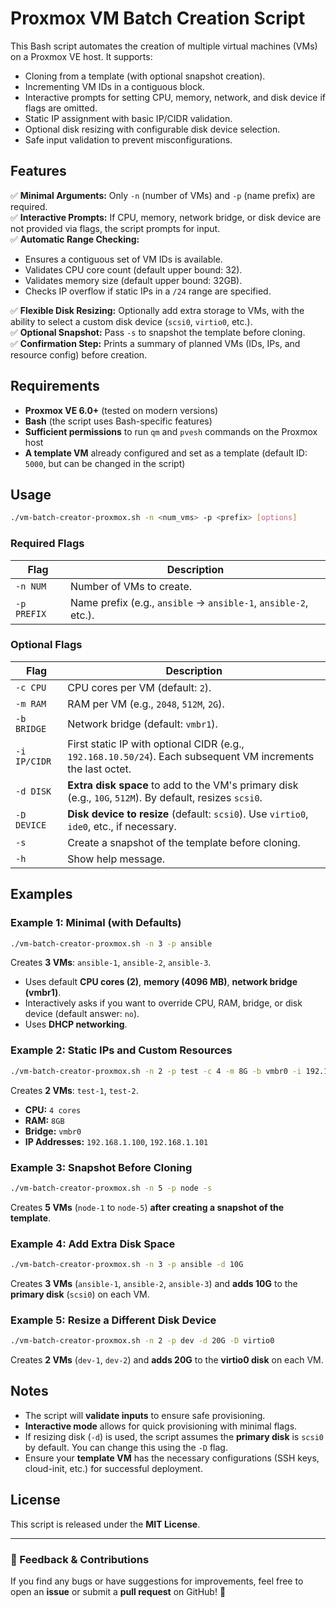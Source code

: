 # Proxmox VM Batch Creation Script

This Bash script automates the creation of multiple virtual machines (VMs) on a Proxmox VE host. It supports:

- Cloning from a template (with optional snapshot creation).
- Incrementing VM IDs in a contiguous block.
- Interactive prompts for setting CPU, memory, network, and disk device if flags are omitted.
- Static IP assignment with basic IP/CIDR validation.
- Optional disk resizing with configurable disk device selection.
- Safe input validation to prevent misconfigurations.

## Features

✅ **Minimal Arguments:** Only `-n` (number of VMs) and `-p` (name prefix) are required.  
✅ **Interactive Prompts:** If CPU, memory, network bridge, or disk device are not provided via flags, the script prompts for input.  
✅ **Automatic Range Checking:**
   - Ensures a contiguous set of VM IDs is available.
   - Validates CPU core count (default upper bound: 32).
   - Validates memory size (default upper bound: 32GB).
   - Checks IP overflow if static IPs in a `/24` range are specified.
  
✅ **Flexible Disk Resizing:** Optionally add extra storage to VMs, with the ability to select a custom disk device (`scsi0`, `virtio0`, etc.).  
✅ **Optional Snapshot:** Pass `-s` to snapshot the template before cloning.  
✅ **Confirmation Step:** Prints a summary of planned VMs (IDs, IPs, and resource config) before creation.  

## Requirements

- **Proxmox VE 6.0+** (tested on modern versions)
- **Bash** (the script uses Bash-specific features)
- **Sufficient permissions** to run `qm` and `pvesh` commands on the Proxmox host
- **A template VM** already configured and set as a template (default ID: `5000`, but can be changed in the script)

## Usage

```sh
./vm-batch-creator-proxmox.sh -n <num_vms> -p <prefix> [options]
```

### Required Flags

| Flag      | Description                                                    |
|-----------|----------------------------------------------------------------|
| `-n NUM`  | Number of VMs to create.                                       |
| `-p PREFIX` | Name prefix (e.g., `ansible` → `ansible-1`, `ansible-2`, etc.). |

### Optional Flags

| Flag       | Description                                                                                                       |
|------------|-------------------------------------------------------------------------------------------------------------------|
| `-c CPU`   | CPU cores per VM (default: `2`).                                                                                  |
| `-m RAM`   | RAM per VM (e.g., `2048`, `512M`, `2G`).                                                                           |
| `-b BRIDGE`| Network bridge (default: `vmbr1`).                                                                                |
| `-i IP/CIDR`| First static IP with optional CIDR (e.g., `192.168.10.50/24`). Each subsequent VM increments the last octet.     |
| `-d DISK`  | **Extra disk space** to add to the VM's primary disk (e.g., `10G`, `512M`). By default, resizes `scsi0`.         |
| `-D DEVICE` | **Disk device to resize** (default: `scsi0`). Use `virtio0`, `ide0`, etc., if necessary.                         |
| `-s`       | Create a snapshot of the template before cloning.                                                                 |
| `-h`       | Show help message.                                                                                                |

## Examples

### Example 1: Minimal (with Defaults)

```sh
./vm-batch-creator-proxmox.sh -n 3 -p ansible
```

Creates **3 VMs**: `ansible-1`, `ansible-2`, `ansible-3`.
- Uses default **CPU cores (2)**, **memory (4096 MB)**, **network bridge (vmbr1)**.
- Interactively asks if you want to override CPU, RAM, bridge, or disk device (default answer: `no`).
- Uses **DHCP networking**.

### Example 2: Static IPs and Custom Resources

```sh
./vm-batch-creator-proxmox.sh -n 2 -p test -c 4 -m 8G -b vmbr0 -i 192.168.1.100/24
```

Creates **2 VMs**: `test-1`, `test-2`.
- **CPU:** `4 cores`
- **RAM:** `8GB`
- **Bridge:** `vmbr0`
- **IP Addresses:** `192.168.1.100`, `192.168.1.101`

### Example 3: Snapshot Before Cloning

```sh
./vm-batch-creator-proxmox.sh -n 5 -p node -s
```

Creates **5 VMs** (`node-1` to `node-5`) **after creating a snapshot of the template**.

### Example 4: Add Extra Disk Space

```sh
./vm-batch-creator-proxmox.sh -n 3 -p ansible -d 10G
```

Creates **3 VMs** (`ansible-1`, `ansible-2`, `ansible-3`) and **adds 10G** to the **primary disk** (`scsi0`) on each VM.

### Example 5: Resize a Different Disk Device

```sh
./vm-batch-creator-proxmox.sh -n 2 -p dev -d 20G -D virtio0
```

Creates **2 VMs** (`dev-1`, `dev-2`) and **adds 20G** to the **virtio0 disk** on each VM.

## Notes

- The script will **validate inputs** to ensure safe provisioning.
- **Interactive mode** allows for quick provisioning with minimal flags.
- If resizing disk (`-d`) is used, the script assumes the **primary disk** is `scsi0` by default. You can change this using the `-D` flag.
- Ensure your **template VM** has the necessary configurations (SSH keys, cloud-init, etc.) for successful deployment.

## License

This script is released under the **MIT License**.

---

### 📢 Feedback & Contributions
If you find any bugs or have suggestions for improvements, feel free to open an **issue** or submit a **pull request** on GitHub! 🚀

